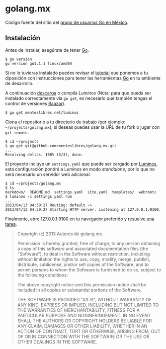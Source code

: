 # golang.mx

Código fuente del sitio del [grupo de usuarios Go en México][1].

## Instalación

Antes de instalar, asegúrate de tener [Go][].

```
$ go version
go version go1.1.1 linux/amd64
```

Si no lo tuvieras instalado puedes revisar el [tutorial][] que ponemos a tu diposición con instrucciones para tener las herramientas [Go][] en tu ambiente de desarrollo.

A continuación [descarga][2] o compila *Luminos* (Nota: para que pueda ser instalado correctamente  vía `go get`, es necesario que también tengas el control de versiones [Baazar][]).

```
$ go get menteslibres.net/luminos
```

Clona el repositorio a tu directorio de trabajo (por ejemplo: `~/projects/golang.mx`), si deseas puedes usar la URL de tu fork o jugar con `git remote`. 

```
$ cd ~/projects
$ go get git@github.com:menteslibres/golang.mx.git
...
Resolving deltas: 100% (3/3), done.
```

El proyecto incluye un `settings.yaml` que puede ser cargado por [Luminos][3],
esta configuración pondrá a Luminos en modo *standalone*, por lo que no será
necesario un servidor web adicional.

```
$ cd ~/projects/golang.mx
$ ls
markdown/  README.md  settings.yaml  site.yaml  templates/  webroot/
$ luminos -c settings.yaml run
...
2013/04/13 04:30:27 Routing: default -> .
2013/04/13 04:30:27 Starting HTTP server. Listening at 127.0.0.1:9100.
```

Finalmente, abre [127.0.0.1:9100](http://127.0.0.1:9100) en tu navegador
preferido y [resuelve una tarea](https://github.com/menteslibres/golang.mx/issues).

[1]: http://golang.mx
[2]: https://menteslibres.net/luminos/download
[3]: https://menteslibres.net/luminos
[Go]: http://golang.org "The Go Programming Language"
[tutorial]: http://golang.mx/tutoriales/como-instalar-golang
[Baazar]: http://bazaar.canonical.com/en/


> Copyright (c) 2013 Autores de golang.mx.
>
> Permission is hereby granted, free of charge, to any person obtaining
> a copy of this software and associated documentation files (the
> "Software"), to deal in the Software without restriction, including
> without limitation the rights to use, copy, modify, merge, publish,
> distribute, sublicense, and/or sell copies of the Software, and to
> permit persons to whom the Software is furnished to do so, subject to
> the following conditions:
>
> The above copyright notice and this permission notice shall be
> included in all copies or substantial portions of the Software.
>
> THE SOFTWARE IS PROVIDED "AS IS", WITHOUT WARRANTY OF ANY KIND,
> EXPRESS OR IMPLIED, INCLUDING BUT NOT LIMITED TO THE WARRANTIES OF
> MERCHANTABILITY, FITNESS FOR A PARTICULAR PURPOSE AND
> NONINFRINGEMENT. IN NO EVENT SHALL THE AUTHORS OR COPYRIGHT HOLDERS BE
> LIABLE FOR ANY CLAIM, DAMAGES OR OTHER LIABILITY, WHETHER IN AN ACTION
> OF CONTRACT, TORT OR OTHERWISE, ARISING FROM, OUT OF OR IN CONNECTION
> WITH THE SOFTWARE OR THE USE OR OTHER DEALINGS IN THE SOFTWARE.
